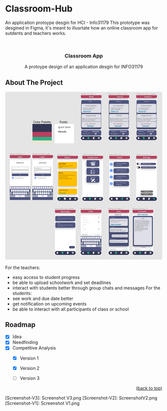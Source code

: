 # Classroom-Hub
An application protoype desgin for HCI - Info31179 This prototype was desgined in Figma, it's meant to illusrtate how an online classroom app for sutdents and teachers works.

<div id="top"></div>

<!-- PROJECT LOGO -->
<br />
<div align="center">

  <h3 align="center">Classroom App</h3>

  <p align="center">
    A protoype design of an application  desgin for INFO31179
    <br />
  </p>
</div>


<!-- ABOUT THE PROJECT -->
## About The Project


![Screenshot](ScreenshotV2.png)

For the teachers: 
* easy access to student progress
* be able to upload schoolwork and set deadlines
* interact with students better through group chats and messages
For the students:
* see work and due date better
*	get notification on upcoming events
*	be able to interact with all participants of class or school


<!-- ROADMAP -->
## Roadmap

- [x] Idea
- [x] Needfinding
- [x] Competitive Analysis
    - [x] Version 1
    - [x] Version 2
    - [ ] Version 3


<p align="right">(<a href="#top">back to top</a>)</p>



<!-- MARKDOWN LINKS & IMAGES -->
[Screenshot-V3]: Screenshot V3.png
[Screenshot-V2]: ScreenshotV2.png
[Screenshot-V1]: Screenshot V1.png 
